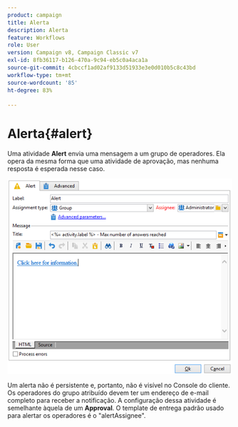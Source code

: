 ```yaml
---
product: campaign
title: Alerta
description: Alerta
feature: Workflows
role: User
version: Campaign v8, Campaign Classic v7
exl-id: 8fb36117-b126-470a-9c94-eb5c0a4aca1a
source-git-commit: 4cbccf1ad02af9133d51933e3e0d010b5c8c43bd
workflow-type: tm+mt
source-wordcount: '85'
ht-degree: 83%

---
```


# Alerta{#alert}



Uma atividade **Alert** envia uma mensagem a um grupo de operadores. Ela opera da mesma forma que uma atividade de aprovação, mas nenhuma resposta é esperada nesse caso.

![](assets/edit_alerte.png)

Um alerta não é persistente e, portanto, não é visível no Console do cliente. Os operadores do grupo atribuído devem ter um endereço de e-mail completo para receber a notificação. A configuração dessa atividade é semelhante àquela de um **Approval**. O template de entrega padrão usado para alertar os operadores é o &quot;alertAssignee&quot;.

